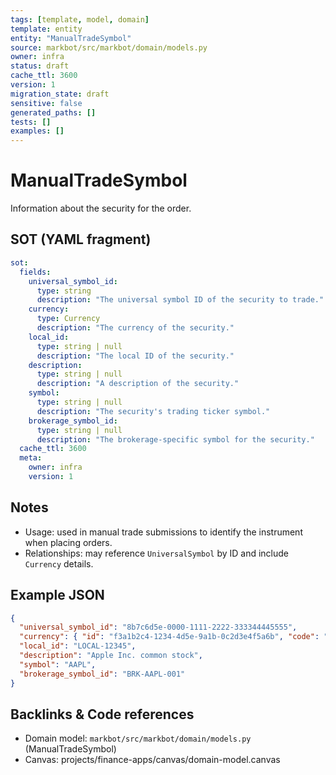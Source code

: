 ```yaml
---
tags: [template, model, domain]
template: entity
entity: "ManualTradeSymbol"
source: markbot/src/markbot/domain/models.py
owner: infra
status: draft
cache_ttl: 3600
version: 1
migration_state: draft
sensitive: false
generated_paths: []
tests: []
examples: []
---
```


# ManualTradeSymbol

Information about the security for the order.

## SOT (YAML fragment)
```yaml
sot:
  fields:
    universal_symbol_id:
      type: string
      description: "The universal symbol ID of the security to trade."
    currency:
      type: Currency
      description: "The currency of the security."
    local_id:
      type: string | null
      description: "The local ID of the security."
    description:
      type: string | null
      description: "A description of the security."
    symbol:
      type: string | null
      description: "The security's trading ticker symbol."
    brokerage_symbol_id:
      type: string | null
      description: "The brokerage-specific symbol for the security."
  cache_ttl: 3600
  meta:
    owner: infra
    version: 1
```

## Notes
- Usage: used in manual trade submissions to identify the instrument when placing orders.
- Relationships: may reference `UniversalSymbol` by ID and include `Currency` details.

## Example JSON
```json
{
  "universal_symbol_id": "8b7c6d5e-0000-1111-2222-333344445555",
  "currency": { "id": "f3a1b2c4-1234-4d5e-9a1b-0c2d3e4f5a6b", "code": "USD" },
  "local_id": "LOCAL-12345",
  "description": "Apple Inc. common stock",
  "symbol": "AAPL",
  "brokerage_symbol_id": "BRK-AAPL-001"
}
```

## Backlinks & Code references
- Domain model: `markbot/src/markbot/domain/models.py` (ManualTradeSymbol)
- Canvas: projects/finance-apps/canvas/domain-model.canvas
